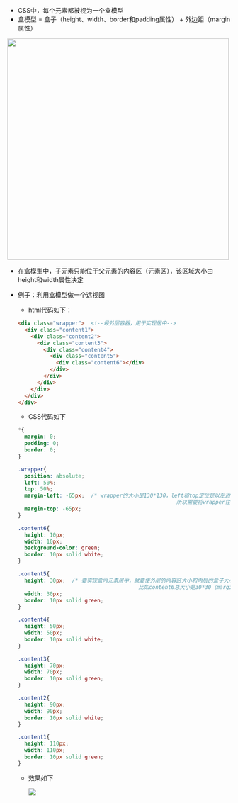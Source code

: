 - CSS中，每个元素都被视为一个盒模型
- 盒模型 = 盒子（height、width、border和padding属性） + 外边距（margin属性）

<img style="height:500px" src="/Users/dream/Desktop/StudyData/前端相关/img/CSS-盒模型示意图.jpg">

- 在盒模型中，子元素只能位于父元素的内容区（元素区），该区域大小由height和width属性决定

- 例子：利用盒模型做一个远视图

  - html代码如下：

  ```html
  <div class="wrapper">  <!--最外层容器，用于实现居中-->
    <div class="content1">
      <div class="content2">
        <div class="content3">
          <div class="content4">
            <div class="content5">
              <div class="content6"></div>
            </div>
          </div>
        </div>
      </div>
    </div>
  </div>
  ```

  - CSS代码如下

  ```css
  *{
  	margin: 0;
  	padding: 0;
  	border: 0;
  }
  
  .wrapper{
  	position: absolute;
  	left: 50%;
  	top: 50%;
  	margin-left: -65px;  /* wrapper的大小是130*130，left和top定位是以左边框和上边框为边界的 
    												所以需要将wrapper往回挪动一点*/
  	margin-top: -65px;
  }
  
  .content6{
  	height: 10px;
  	width: 10px;
  	background-color: green;
  	border: 10px solid white;
  }
  
  .content5{
  	height: 30px;  /* 要实现盒内元素居中，就要使外层的内容区大小和内层的盒子大小一样
    									比如content6总大小是30*30（margin不加入计算），所以content5内容区大小要一样*/
  	width: 30px;
  	border: 10px solid green;
  }
  
  .content4{
  	height: 50px;
  	width: 50px;
  	border: 10px solid white;
  }
  
  .content3{
  	height: 70px;
  	width: 70px;
  	border: 10px solid green;
  }
  
  .content2{
  	height: 90px;
  	width: 90px;
  	border: 10px solid white;
  }
  
  .content1{
  	height: 110px;
  	width: 110px;
  	border: 10px solid green;
  }
  ```

  - 效果如下

    <img src="/Users/dream/Desktop/StudyData/前端相关/img/CSS-远视图制作.png">